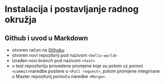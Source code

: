 # Instalacija i postavljanje radnog okružja
## Github i uvod u Markdown
- otvoren račun na [Githubu](http://www.github.com)
- otvoren novi repozitorij pod nazivom `<hello-world>`
- izrađen novi *branch* pod nazivom `<test>`
- u test repozitoriju provedene promjene koje su potom uz pomoć `<commit>`naredbe poslane u `<Pull request>`, potom promjene integrirane u Master repozitorij pomoću naredbe `<Merge>`.


